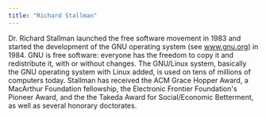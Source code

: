 ```yaml
---
title: "Richard Stallman"
---
```


Dr. Richard Stallman launched the free software movement in 1983 and
started the development of the GNU operating system (see www.gnu.org) in
1984. GNU is free software: everyone has the freedom to copy it and
redistribute it, with or without changes. The GNU/Linux system,
basically the GNU operating system with Linux added, is used on tens of
millions of computers today. Stallman has received the ACM Grace Hopper
Award, a MacArthur Foundation fellowship, the Electronic Frontier
Foundation's Pioneer Award, and the the Takeda Award for Social/Economic
Betterment, as well as several honorary doctorates.
